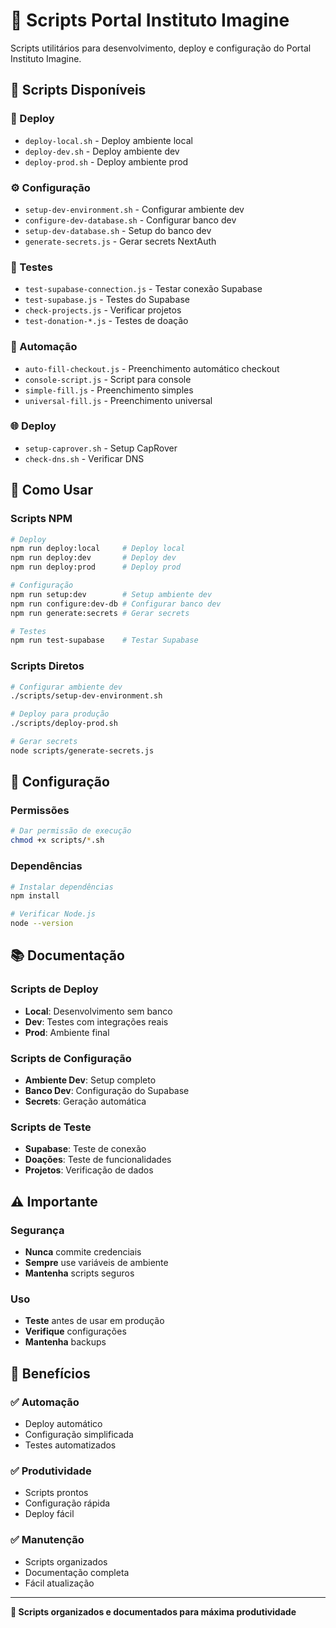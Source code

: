 # 📜 Scripts Portal Instituto Imagine

Scripts utilitários para desenvolvimento, deploy e configuração do Portal Instituto Imagine.

## 📁 Scripts Disponíveis

### **🚀 Deploy**
- `deploy-local.sh` - Deploy ambiente local
- `deploy-dev.sh` - Deploy ambiente dev
- `deploy-prod.sh` - Deploy ambiente prod

### **⚙️ Configuração**
- `setup-dev-environment.sh` - Configurar ambiente dev
- `configure-dev-database.sh` - Configurar banco dev
- `setup-dev-database.sh` - Setup do banco dev
- `generate-secrets.js` - Gerar secrets NextAuth

### **🧪 Testes**
- `test-supabase-connection.js` - Testar conexão Supabase
- `test-supabase.js` - Testes do Supabase
- `check-projects.js` - Verificar projetos
- `test-donation-*.js` - Testes de doação

### **🔧 Automação**
- `auto-fill-checkout.js` - Preenchimento automático checkout
- `console-script.js` - Script para console
- `simple-fill.js` - Preenchimento simples
- `universal-fill.js` - Preenchimento universal

### **🌐 Deploy**
- `setup-caprover.sh` - Setup CapRover
- `check-dns.sh` - Verificar DNS

## 🎯 Como Usar

### **Scripts NPM**
```bash
# Deploy
npm run deploy:local     # Deploy local
npm run deploy:dev       # Deploy dev
npm run deploy:prod      # Deploy prod

# Configuração
npm run setup:dev        # Setup ambiente dev
npm run configure:dev-db # Configurar banco dev
npm run generate:secrets # Gerar secrets

# Testes
npm run test-supabase    # Testar Supabase
```

### **Scripts Diretos**
```bash
# Configurar ambiente dev
./scripts/setup-dev-environment.sh

# Deploy para produção
./scripts/deploy-prod.sh

# Gerar secrets
node scripts/generate-secrets.js
```

## 🔧 Configuração

### **Permissões**
```bash
# Dar permissão de execução
chmod +x scripts/*.sh
```

### **Dependências**
```bash
# Instalar dependências
npm install

# Verificar Node.js
node --version
```

## 📚 Documentação

### **Scripts de Deploy**
- **Local**: Desenvolvimento sem banco
- **Dev**: Testes com integrações reais
- **Prod**: Ambiente final

### **Scripts de Configuração**
- **Ambiente Dev**: Setup completo
- **Banco Dev**: Configuração do Supabase
- **Secrets**: Geração automática

### **Scripts de Teste**
- **Supabase**: Teste de conexão
- **Doações**: Teste de funcionalidades
- **Projetos**: Verificação de dados

## ⚠️ Importante

### **Segurança**
- **Nunca** commite credenciais
- **Sempre** use variáveis de ambiente
- **Mantenha** scripts seguros

### **Uso**
- **Teste** antes de usar em produção
- **Verifique** configurações
- **Mantenha** backups

## 🎯 Benefícios

### **✅ Automação**
- Deploy automático
- Configuração simplificada
- Testes automatizados

### **✅ Produtividade**
- Scripts prontos
- Configuração rápida
- Deploy fácil

### **✅ Manutenção**
- Scripts organizados
- Documentação completa
- Fácil atualização

---

**🎯 Scripts organizados e documentados para máxima produtividade**
